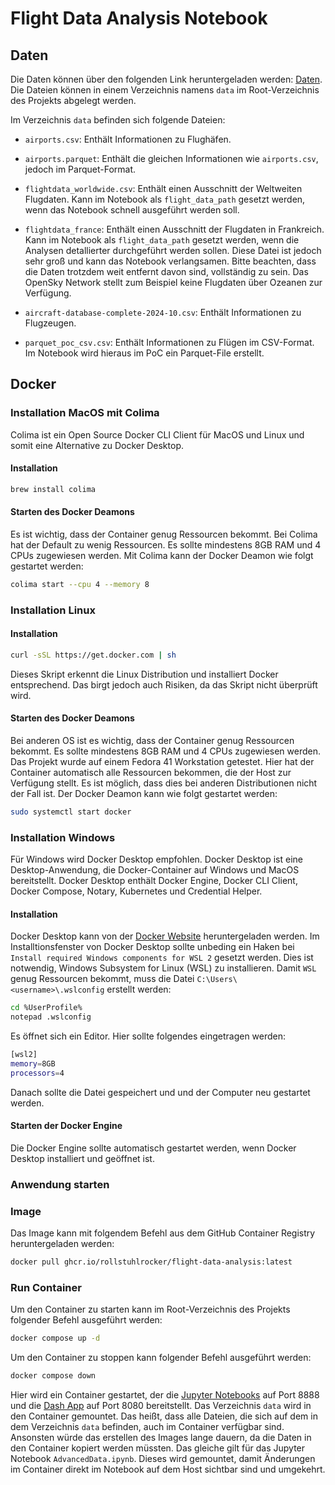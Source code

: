 # Flight Data Analysis Notebook

## Daten

Die Daten können über den folgenden Link heruntergeladen werden: [Daten](https://1drv.ms/u/c/f804c80fb0165847/Efn4DFFm9YhCp5FpbMT36OcBGlNgse5j-2JB07EFBhyLeg). Die Dateien können in einem Verzeichnis namens `data` im Root-Verzeichnis des Projekts abgelegt werden.

Im Verzeichnis `data` befinden sich folgende Dateien:

- `airports.csv`: Enthält Informationen zu Flughäfen.

- `airports.parquet`: Enthält die gleichen Informationen wie `airports.csv`, jedoch im Parquet-Format.

- `flightdata_worldwide.csv`: Enthält einen Ausschnitt der Weltweiten Flugdaten. Kann im Notebook als `flight_data_path` gesetzt werden, wenn das Notebook schnell ausgeführt werden soll.

- `flightdata_france`: Enthält einen Ausschnitt der Flugdaten in Frankreich. Kann im Notebook als `flight_data_path` gesetzt werden, wenn die Analysen detallierter durchgeführt werden sollen. Diese Datei ist jedoch sehr groß und kann das Notebook verlangsamen. Bitte beachten, dass die Daten trotzdem weit entfernt davon sind, vollständig zu sein. Das OpenSky Network stellt zum Beispiel keine Flugdaten über Ozeanen zur Verfügung.

- `aircraft-database-complete-2024-10.csv`: Enthält Informationen zu Flugzeugen.

- `parquet_poc_csv.csv`: Enthält Informationen zu Flügen im CSV-Format. Im Notebook wird hieraus im PoC ein Parquet-File erstellt.





## Docker

### Installation MacOS mit Colima
Colima ist ein Open Source Docker CLI Client für MacOS und Linux und somit eine Alternative zu Docker Desktop.

#### Installation
```bash
brew install colima
```

#### Starten des Docker Deamons
Es ist wichtig, dass der Container genug Ressourcen bekommt. Bei Colima hat der Default zu wenig Ressourcen. Es sollte mindestens 8GB RAM und 4 CPUs zugewiesen werden. Mit Colima kann der Docker Deamon wie folgt gestartet werden:

```bash
colima start --cpu 4 --memory 8
```

### Installation Linux

#### Installation
```bash
curl -sSL https://get.docker.com | sh
``` 
Dieses Skript erkennt die Linux Distribution und installiert Docker entsprechend. Das birgt jedoch auch Risiken, da das Skript nicht überprüft wird.

#### Starten des Docker Deamons
Bei anderen OS ist es wichtig, dass der Container genug Ressourcen bekommt. Es sollte mindestens 8GB RAM und 4 CPUs zugewiesen werden. Das Projekt wurde auf einem Fedora 41 Workstation getestet. Hier hat der Container automatisch alle Ressourcen bekommen, die der Host zur Verfügung stellt.
Es ist möglich, dass dies bei anderen Distributionen nicht der Fall ist. 
Der Docker Deamon kann wie folgt gestartet werden:

```bash
sudo systemctl start docker
```

### Installation Windows
Für Windows wird Docker Desktop empfohlen. Docker Desktop ist eine Desktop-Anwendung, die Docker-Container auf Windows und MacOS bereitstellt. Docker Desktop enthält Docker Engine, Docker CLI Client, Docker Compose, Notary, Kubernetes und Credential Helper.

#### Installation
Docker Desktop kann von der [Docker Website](https://www.docker.com/products/docker-desktop) heruntergeladen werden. Im Installtionsfenster von Docker Desktop sollte unbeding ein Haken bei `Install required Windows components for WSL 2` gesetzt werden. Dies ist notwendig, Windows Subsystem for Linux (WSL) zu installieren. Damit `WSL` genug Ressourcen bekommt, muss die Datei `C:\Users\<username>\.wslconfig` erstellt werden:

```bash
cd %UserProfile%
notepad .wslconfig
```
Es öffnet sich ein Editor. Hier sollte folgendes eingetragen werden:

```bash
[wsl2]
memory=8GB
processors=4
```
Danach sollte die Datei gespeichert und und der Computer neu gestartet werden.

#### Starten der Docker Engine
Die Docker Engine sollte automatisch gestartet werden, wenn Docker Desktop installiert und geöffnet ist. 


### Anwendung starten

### Image

Das Image kann mit folgendem Befehl aus dem GitHub Container Registry heruntergeladen werden:

```bash
docker pull ghcr.io/rollstuhlrocker/flight-data-analysis:latest
```


### Run Container
Um den Container zu starten kann im Root-Verzeichnis des Projekts folgender Befehl ausgeführt werden:

```bash
docker compose up -d
```

Um den Container zu stoppen kann folgender Befehl ausgeführt werden:

```bash
docker compose down
```

Hier wird ein Container gestartet, der die [Jupyter Notebooks](http://localhost:8889) auf Port 8888 und die [Dash App](http://localhost:8080) auf Port 8080 bereitstellt. Das Verzeichnis `data` wird in den Container gemountet. Das heißt, dass alle Dateien, die sich auf dem in dem Verzeichnis `data` befinden, auch im Container verfügbar sind.
Ansonsten würde das erstellen des Images lange dauern, da die Daten in den Container kopiert werden müssten. Das gleiche gilt für das Jupyter Notebook `AdvancedData.ipynb`. Dieses wird gemountet, damit Änderungen im Container direkt im Notebook auf dem Host sichtbar sind und umgekehrt.
